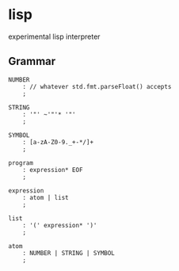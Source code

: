 # lisp
experimental lisp interpreter

## Grammar
```
NUMBER
    : // whatever std.fmt.parseFloat() accepts
    ;

STRING
    : '"' ~'"'* '"'
    ;

SYMBOL
    : [a-zA-Z0-9._+-*/]+
    ;

program
    : expression* EOF
    ;

expression
    : atom | list
    ;

list
    : '(' expression* ')'
    ;

atom
    : NUMBER | STRING | SYMBOL
    ;
```
